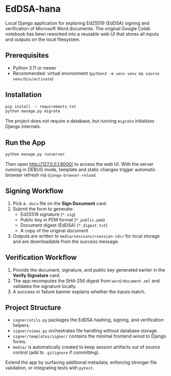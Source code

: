 # EdDSA-hana

Local Django application for exploring Ed25519 (EdDSA) signing and verification of Microsoft Word documents. The original Google Colab notebook has been reworked into a reusable web UI that stores all inputs and outputs on the local filesystem.

## Prerequisites

- Python 3.11 or newer
- Recommended: virtual environment (`python3 -m venv venv && source venv/bin/activate`)

## Installation

```bash
pip install -r requirements.txt
python manage.py migrate
```

The project does not require a database, but running `migrate` initializes Django internals.

## Run the App

```bash
python manage.py runserver
```

Then open http://127.0.0.1:8000/ to access the web UI.
With the server running in DEBUG mode, template and static changes trigger automatic browser refresh via `django-browser-reload`.

## Signing Workflow

1. Pick a `.docx` file on the **Sign Document** card.
2. Submit the form to generate:
   - Ed25519 signature (`*.sig`)
   - Public key in PEM format (`*_public.pem`)
   - Document digest (EdDSA) (`*_digest.txt`)
   - A copy of the original document
3. Outputs are written to `media/sessions/<session-id>/` for local storage and are downloadable from the success message.

## Verification Workflow

1. Provide the document, signature, and public key generated earlier in the **Verify Signature** card.
2. The app recomputes the SHA-256 digest from `word/document.xml` and validates the signature locally.
3. A success or failure banner explains whether the inputs match.

## Project Structure

- `signer/utils.py` packages the EdDSA hashing, signing, and verification helpers.
- `signer/views.py` orchestrates file handling without database storage.
- `signer/templates/signer/` contains the minimal frontend wired to Django forms.
- `media/` is automatically created to keep session artifacts out of source control (add to `.gitignore` if committing).

Extend the app by surfacing additional metadata, enforcing stronger file validation, or integrating tests with `pytest`.
